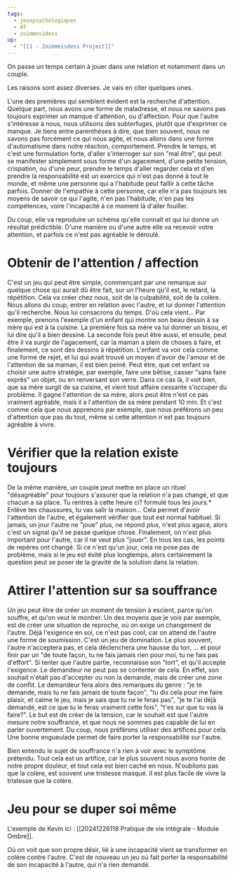 ```yaml
---
tags:
  - jeuxpsychologiques
  - AT
  - zoimmesidess
up:
  - "[[1 - Zoimmeisdess Project]]"
---
```

On passe un temps certain à jouer dans une relation et notamment dans un couple.

Les raisons sont assez diverses. Je vais en citer quelques unes.

L'une des premières qui semblent évident est la recherche d'attention. Quelque part, nous avons une forme de maladresse, et nous ne savons pas toujours exprimer un manque d'attention, ou d'affection. Pour que l'autre s'intéresse à nous, nous utilisons des subterfuges, plutôt que d'exprimer ce manque. Je tiens entre parenthèses à dire, que bien souvent, nous ne savons pas forcément ce qui nous agite, et nous allons dans une forme d'automatisme dans notre réaction, comportement.
Prendre le temps, et c'est une formulation forte, d'aller s'interroger sur son "mal être", qui peut se manifester simplement sous forme d'un agacement, d'une petite tension, crispation, ou d'une peur, prendre le temps d'aller regarder cela et d'en prendre la responsabilité est un exercice qui n'est pas donné à tout le monde, et même une personne qui a l'habitude peut faillir à cette tâche parfois. 
Donner de l'empathie à cette personne, car elle n'a pas toujours les moyens de savoir ce qui l'agite, n'en pas l'habitude, n'en pas les compétences, voire l'incapacité à ce moment là d'aller fouiller.

Du coup, elle va reproduire un schéma qu'elle connaît et qui lui donne un résultat prédictible. D'une manière ou d'une autre elle va recevoir votre attention, et parfois ce n'est pas agréable le déroulé.

# Obtenir de l'attention / affection

C'est un jeu qui peut être simple, commençant par une remarque sur quelque chose qui aurait dû être fait, sur un l'heure qu'il est, le retard, la répétition. Cela va créer chez nous, soit de la culpabilité, soit de la colère. Nous allons du coup, entrer en relation avec l'autre, et lui donner l'attention qu'il recherche.
Nous lui consacrons du temps.
D'où cela vient... Par exemple, prenons l'exemple d'un enfant qui montre son beau dessin à sa mère qui est à la cuisine. La première fois sa mère va lui donner un bisou, et lui dire qu'il a bien dessiné. La seconde fois peut être aussi, et ensuite, peut être il va surgir de l'agacement, car la maman a plein de choses à faire, et finalement, ce sont des dessins à répétition.
L'enfant va voir cela comme une forme de rejet, et lui qui avait trouvé un moyen d'avoir de l'amour et de l'attention de sa maman, il est bien peiné.
Peut être, que cet enfant va choisir une autre stratégie, par exemple, faire une bêtise, casser "sans faire exprès" un objet, ou en renversant son verre. Dans ce cas là, il voit bien, que sa mère surgit de sa cuisine, et vient tout affaire cessante s'occuper du problème. Il gagne l'attention de sa mère, alors peut être n'est ce pas vraiment agréable, mais il a l'attention de sa mère pendant 10 min.
Et c'est comme cela que nous apprenons par exemple, que nous préférons un peu d'attention que pas du tout, même si cette attention n'est pas toujours agréable à vivre.

# Vérifier que la relation existe toujours

De la même manière, un couple peut mettre en place un rituel "désagréable" pour toujours s'assurer que la relation n'a pas changé, et que chacun a sa place.
Tu rentres à cette heure ci? formulé tous les jours.*
Enlève tes chaussures, tu vas salir la maison...
Cela permet d'avoir l'attention de l'autre, et également vérifier que tout est normal habituel.
Si jamais, un jour l'autre ne "joue" plus, ne répond plus, n'est plus agacé, alors c'est un signal qu'il se passe quelque chose. Finalement, on n'est plus important pour l'autre, car il ne veut plus "jouer".
En tous les cas, les points de repères ont changé. Si ce n'est qu'un jour, cela ne pose pas de problème, mais si le jeu est évité plus longtemps, alors certainement la question peut se poser de la gravité de la solution dans la relation.

# Attirer l'attention sur sa souffrance

Un jeu peut être de créer un moment de tension à escient, parce qu'on souffre, et qu'on veut le montrer.
Un des moyens que je vois par exemple, est de créer une situation de reproche, où on exige un changement de l'autre. Déjà l'exigence en soi, ce n'est pas cool, car on attend de l'autre une forme de soumission. C'est un jeu de domination. Le plus souvent, l'autre n'acceptera pas, et cela déclenchera une hausse du ton, ... et pour finir par un "de toute façon, tu ne fais jamais rien pour moi, tu ne fais pas d'effort".
Si tenter que l'autre partie, reconnaisse son "tort", et qu'il accepte l'exigence. Le demandeur ne peut pas se contenter de cela. En effet, son souhait n'était pas d'accepter ou non la demande, mais de créer une zone de conflit. Le demandeur fera alors des remarques du genre  : "je te demande, mais tu ne fais jamais de toute façon", "tu dis cela pour me faire plaisir, et calme le jeu, mais je sais que tu ne le feras pas", "je te l'ai déjà demandé, est ce que tu le feras vraiment cette fois", "t'es sur que tu vas la faire?". Le but est de créer de la tension, car le souhait est que l'autre mesure notre souffrance, et que nous ne sommes pas capable de lui en parler ouvertement.
Du coup, nous préférons utiliser des artifices pour cela. Une bonne engueulade permet de faire porter la responsabilité sur l'autre.

Bien entendu le sujet de souffrance n'a rien à voir avec le symptôme prétendu. Tout cela est un artifice, car le plus souvent nous avons honte de notre propre douleur, et tout cela est bien caché en nous. N'oublions pas que la colère, est souvent une tristesse masqué. Il est plus facile de vivre la tristesse que la colère.

# Jeu pour se duper soi même

L'exemple de Kevin ici : [[20241226118 Pratique de vie intégrale - Module Ombre]].

Où on voit que son propre désir, lié à une incapacité vient se transformer en colère contre l'autre.
C'est de nouveau un jeu où fait porter la responsabilité de son incapacité à l'autre, qui n'a rien demandé.


